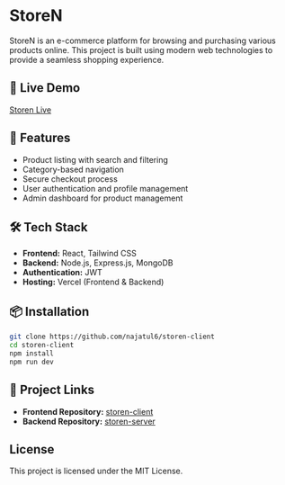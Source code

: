 # StoreN

StoreN is an e-commerce platform for browsing and purchasing various products online. This project is built using modern web technologies to provide a seamless shopping experience.

## 🚀 Live Demo
[Storen Live](https://storen-server.vercel.app)


##  📌 Features
- Product listing with search and filtering
- Category-based navigation
- Secure checkout process
- User authentication and profile management
- Admin dashboard for product management

## 🛠 Tech Stack
- **Frontend:** React, Tailwind CSS
- **Backend:** Node.js, Express.js, MongoDB
- **Authentication:** JWT
- **Hosting:** Vercel (Frontend & Backend)



## 📦 Installation
```bash
git clone https://github.com/najatul6/storen-client
cd storen-client
npm install
npm run dev
```

## 📂 Project Links
- **Frontend Repository:** [storen-client](https://github.com/najatul6/storen-client)
- **Backend Repository:** [storen-server](https://github.com/najatul6/storen-server)


## License
This project is licensed under the MIT License.

```


